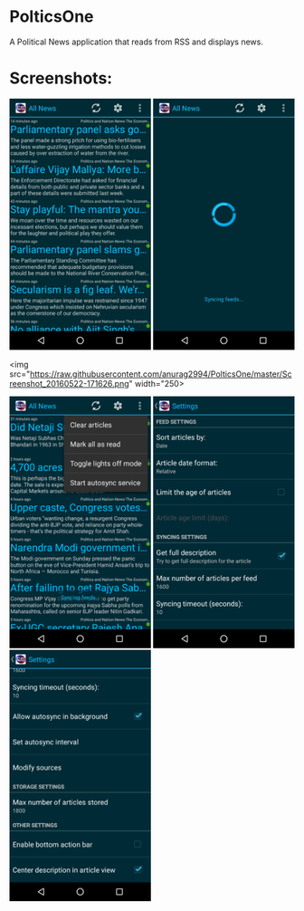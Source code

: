 # PolticsOne
A Political News application that reads from RSS and displays news.


<h1>Screenshots:</h1>
<img src="https://raw.githubusercontent.com/anurag2994/PolticsOne/master/index1.jpeg" width="250">


<img src="https://raw.githubusercontent.com/anurag2994/PolticsOne/master/index.jpeg" width="250">


<img src="https://raw.githubusercontent.com/anurag2994/PolticsOne/master/Screenshot_20160522-171626.png" width="250>


<img src="https://raw.githubusercontent.com/anurag2994/PolticsOne/master/Screenshot_20160530-112604.png" width="250">


<img src="https://raw.githubusercontent.com/anurag2994/PolticsOne/master/Screenshot_20160530-112611.png" width="250">


<img src="https://raw.githubusercontent.com/anurag2994/PolticsOne/master/Screenshot_20160530-112617.png" width="250">
